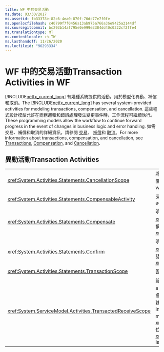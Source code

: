 ```yaml
---
title: WF 中的交易活動
ms.date: 03/30/2017
ms.assetid: fb33378e-82c6-4ea0-870f-76dc77e7f0fe
ms.openlocfilehash: c40799f7f0456a13ab975a766a36e9425a2144df
ms.sourcegitcommit: bc293b14af795e0e999e3304dd40c0222cf2ffe4
ms.translationtype: MT
ms.contentlocale: zh-TW
ms.lasthandoff: 11/26/2020
ms.locfileid: "96293334"
---
```

# <a name="transaction-activities-in-wf"></a><span data-ttu-id="eda00-102">WF 中的交易活動</span><span class="sxs-lookup"><span data-stu-id="eda00-102">Transaction Activities in WF</span></span>

<span data-ttu-id="eda00-103">[!INCLUDE[netfx_current_long](../../../includes/netfx-current-long-md.md)] 有幾種系統提供的活動，用於模型化異動、補償和取消。</span><span class="sxs-lookup"><span data-stu-id="eda00-103">The [!INCLUDE[netfx_current_long](../../../includes/netfx-current-long-md.md)] has several system-provided activities for modeling transactions, compensation, and cancellation.</span></span> <span data-ttu-id="eda00-104">這些程式設計模型允許在商務邏輯和錯誤處理發生變更事件時，工作流程可繼續執行。</span><span class="sxs-lookup"><span data-stu-id="eda00-104">These programming models allow the workflow to continue forward progress in the event of changes in business logic and error handling.</span></span> <span data-ttu-id="eda00-105">如需交易、補償和取消的詳細資訊，請參閱 [交易](workflow-transactions.md)、 [補償](compensation.md)和 [取消](modeling-cancellation-behavior-in-workflows.md)。</span><span class="sxs-lookup"><span data-stu-id="eda00-105">For more information about transactions, compensation, and cancellation, see [Transactions](workflow-transactions.md), [Compensation](compensation.md), and [Cancellation](modeling-cancellation-behavior-in-workflows.md).</span></span>  
  
## <a name="transaction-activities"></a><span data-ttu-id="eda00-106">異動活動</span><span class="sxs-lookup"><span data-stu-id="eda00-106">Transaction Activities</span></span>  
  
|||  
|-|-|  
|<xref:System.Activities.Statements.CancellationScope>|<span data-ttu-id="eda00-107">將取消邏輯 (採活動形式) 與執行主要路徑 (也使用活動表示) 產生關聯。</span><span class="sxs-lookup"><span data-stu-id="eda00-107">Associates cancellation logic, in the form of an activity, with a main path of execution, also expressed as an activity.</span></span>|  
|<xref:System.Activities.Statements.CompensableActivity>|<span data-ttu-id="eda00-108">支援其子活動的補償。</span><span class="sxs-lookup"><span data-stu-id="eda00-108">Supports compensation of its child activities.</span></span>|  
|<xref:System.Activities.Statements.Compensate>|<span data-ttu-id="eda00-109">明確叫用 <xref:System.Activities.Statements.CompensableActivity> 的補償處理常式。</span><span class="sxs-lookup"><span data-stu-id="eda00-109">Explicitly invokes the compensation handler of a <xref:System.Activities.Statements.CompensableActivity>.</span></span>|  
|<xref:System.Activities.Statements.Confirm>|<span data-ttu-id="eda00-110">明確叫用 <xref:System.Activities.Statements.CompensableActivity> 的確認處理常式。</span><span class="sxs-lookup"><span data-stu-id="eda00-110">Explicitly invokes the confirmation handler of a <xref:System.Activities.Statements.CompensableActivity>.</span></span>|  
|<xref:System.Activities.Statements.TransactionScope>|<span data-ttu-id="eda00-111">區分異動界限。</span><span class="sxs-lookup"><span data-stu-id="eda00-111">Demarcates a transaction boundary.</span></span>|  
|<xref:System.ServiceModel.Activities.TransactedReceiveScope>|<span data-ttu-id="eda00-112">範圍為接收之訊息所啟始的異動存留時間。</span><span class="sxs-lookup"><span data-stu-id="eda00-112">Scopes the lifetime of a transaction that is initiated by a received message.</span></span> <span data-ttu-id="eda00-113">異動可能會流動至初始訊息上的工作流程，或是在接收到訊息時由發送器所建立。</span><span class="sxs-lookup"><span data-stu-id="eda00-113">The transaction may be flowed into the workflow on the initiating message, or created by the dispatcher when the message is received.</span></span> <span data-ttu-id="eda00-114">**注意：** <xref:System.ServiceModel.Activities.TransactedReceiveScope>位於 [**工具箱**] 的 [**訊息**] 區段中。</span><span class="sxs-lookup"><span data-stu-id="eda00-114">**Note:**  The <xref:System.ServiceModel.Activities.TransactedReceiveScope> is located in the **Messaging** section of the **Toolbox**.</span></span>|
